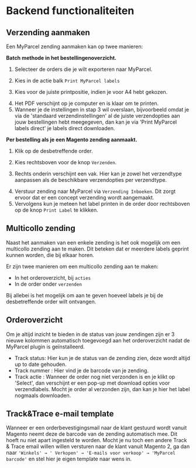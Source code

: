 # Backend functionaliteiten

## Verzending aanmaken

Een MyParcel zending aanmaken kan op twee manieren:

**Batch methode in het bestellingenoverzicht.**

1. Selecteer de orders die je wilt exporteren naar MyParcel.

<MPImg src="/documentation/magento/magento-bestelling-overzicht.jpg" alt="Magento bestelling overzicht" />

2. Kies in de actie balk `Print MyParcel labels`

<MPImg src="/documentation/magento/magento-actiemenu-bestellingen.jpg" alt="Magento actiemenu bestellingen" />

3. Kies voor de juiste printpositie, indien je voor A4 hebt gekozen.

<MPImg src="/documentation/magento/magento-print-position.jpg" alt="Magento print positie" />

4. Het PDF verschijnt op je computer en is klaar om te printen.
5. Wanneer je de instellingen in stap 3 wil overslaan, bijvoorbeeld omdat je via
   de 'standaard verzendinstellingen' al de juiste verzendopties aan jouw
   bestellingen hebt meegegeven, dan kan je via 'Print MyParcel labels direct'
   je labels direct downloaden.

<MPImg src="/documentation/magento/magento-actiemenu-bestellingen-2.jpg" alt="Magento print positie 2" />

**Per bestelling als je een Magento zending aanmaakt.**

1. Klik op de desbetreffende order.

<MPImg src="/documentation/magento/magento-order.jpg" alt="Magento order" />

2. Kies rechtsboven voor de knop `Verzenden`.

<MPImg src="/documentation/magento/magento-order-detail.jpg" alt="Magento order detail" />

3. Rechts onderin verschijnt een vak. Hier kan je zowel het verzendtype
   aanpassen als de beschikbare verzendopties per verzendtype.

<MPImg src="/documentation/magento/magento-aanpassing-verzendmethode-opties.jpg" alt="Magento aanpassing verzendmethode opties" />

4. Verstuur zending naar MyParcel via `Verzending Inboeken`. Dit zorgt ervoor
   dat er een concept verzending wordt aangemaakt.
5. Vervolgens kun je meteen het label printen in de order door rechtsboven op de
   knop `Print Label` te klikken.

<MPImg src="/documentation/magento/magento-print-label.jpg" alt="Magento print labels" />

## Multicollo zending

Naast het aanmaken van een enkele zending is het ook mogelijk om een multicollo
zending aan te maken. Dit beteken dat er meerdere labels geprint kunnen worden,
die bij elkaar horen.

Er zijn twee manieren om een multicollo zending aan te maken:

- In het orderoverzicht, bij `acties`
- In de order onder `verzenden`

Bij allebei is het mogelijk om aan te geven hoeveel labels je bij de
desbetreffende order wilt ontvangen.

<Stack class="lg:grid-cols-2 md:grid-cols-2 grid-cols-1">
<MPImg src="/documentation/magento/magento-multicollo-order-grid.jpg" alt="Magento multicollo order grid" />
<MPImg src="/documentation/magento/magento-multicollo-in-order.jpg" alt="Magento multicollo in order" />
</Stack>

## Orderoverzicht

Om je altijd inzicht te bieden in de status van jouw zendingen zijn er 3 nieuwe
kolommen automatisch toegevoegd aan het orderoverzicht nadat de MyParcel plugin
is geïnstalleerd.

<MPImg src="/documentation/magento/magento-track-status-track-nummer-actie.jpg" alt="Magento Track & Trace status tracking nummer actie" />

- Track status: Hier kun je de status van de zending zien, deze wordt altijd up
  to date gehouden.
- Track nummer : Hier vind je de barcode van je zending.
- Track actie : Wanneer de order nog niet verzonden is en je klikt op 'Select',
  dan verschijnt er een pop-up met download opties voor verzendlabels. Mocht je
  order al verzonden zijn, dan kan je hier het label nogmaals downloaden.

<MPImg src="/documentation/magento/magento-besteloverzicht-label-genereren.jpg" alt="Magento besteloverzicht label genereren" />

## Track&Trace e-mail template

Wanneer er een orderbevestigingsmail naar de klant gestuurd wordt vanuit Magento
neemt deze de barcode van de zending automatisch mee. Dit hoeft nu niet apart
ingesteld te worden. Mocht je nu toch een andere Track & Trace email willen
willen versturen naar de klant vanuit Magento 2, ga dan naar `'Winkels' → '
Verkopen' → 'E-mails voor verkoop' → 'MyParcel barcode'` en stel hier je eigen
template naar wens in.
